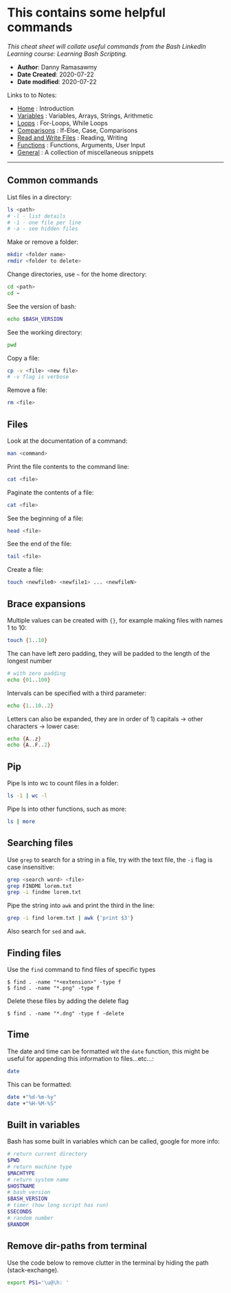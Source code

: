 # This contains some helpful commands
*This cheat sheet will collate useful commands from the Bash LinkedIn Learning course: Learning Bash Scripting.*

- **Author**: Danny Ramasawmy
- **Date Created**: 2020-07-22
- **Date modified**: 2020-07-22

Links to to Notes:
- [Home](./bash_notes) : Introduction  
- [Variables](./bash_notes_variables) : Variables, Arrays, Strings, Arithmetic  
- [Loops](./bash_notes_loops) : For-Loops, While Loops
- [Comparisons](./bash_notes_comparisons) : If-Else, Case, Comparisons
- [Read and Write Files](./bash_notes_rw_files) : Reading, Writing
- [Functions](./bash_notes_functions) : Functions, Arguments, User Input
- [General](./bash_notes_general) : A collection of miscellaneous snippets

-----------
## Common commands
List files in a directory:
```bash
ls <path>
# -l - list details
# -1 - one file per line 
# -a - see hidden files
```
Make or remove a folder:
```bash
mkdir <folder name>
rmdir <folder to delete>
```
Change directories, use `~` for the home directory:
```bash
cd <path>
cd ~
```
See the version of bash:
```bash
echo $BASH_VERSION
```
See the working directory:
```bash
pwd
```
Copy a file:
```bash
cp -v <file> <new file>
# -v flag is verbose
```
Remove a file:
```bash
rm <file>
```

## Files
Look at the documentation of a command:
```bash
man <command>
```
Print the file contents to the command line:
```bash
cat <file>
```
Paginate the contents of a file:
```bash
cat <file>
```
See the beginning of a file:
```bash
head <file>
```
See the end of the file:
```bash
tail <file>
```
Create a file:
```bash
touch <newfile0> <newfile1> ... <newfileN>
```
## Brace expansions
Multiple values can be created with `{}`, for example making files with names 1 to 10:
```bash
touch {1..10}
```
The can have left zero padding, they will be padded to the length of the longest number
```bash
# with zero padding
echo {01..100}
```
Intervals can be specified with a third parameter:
```bash
echo {1..10..2}
```
Letters can also be expanded, they are in order of 1) capitals -> other characters -> lower case:
```bash
echo {A..z}
echo {A..F..2}
```

## Pip
Pipe ls into wc to count files in a folder:
```bash
ls -1 | wc -l 
```
Pipe ls into other functions, such as more:
```bash
ls | more
```

## Searching files
Use `grep` to search for a string in a file, try with the text file, the `-i` flag is case insensitive:
```bash
grep <search word> <file>
grep FINDME lorem.txt
grep -i findme lorem.txt
```
Pipe the string into `awk` and print the third in the line:
```bash
grep -i find lorem.txt | awk {'print $3'}
```
Also search for `sed` and `awk`.

## Finding files
Use the `find` command to find files of specific types
```
$ find . -name "*<extension>" -type f
$ find . -name "*.png" -type f
```
Delete these files by adding the delete flag
```
$ find . -name "*.dng" -type f -delete
```

## Time
The date and time can be formatted wit the `date` function, this might be useful for appending this information to files...etc...:
```bash
date
```
This can be formatted:
```bash
date +"%d-%m-%y"
date +"%H-%M-%S"
```

## Built in variables
Bash has some built in variables which can be called, google for more info:
```bash
# return current directory
$PWD
# return machine type
$MACHTYPE
# return system name
$HOSTNAME
# bash version
$BASH_VERSION
# timer (how long script has run)
$SECONDS
# random number
$RANDOM
```

## Remove dir-paths from terminal
Use the code below to remove clutter in the terminal by hiding the path (stack-exchange).
```bash
export PS1='\u@\h: '
```